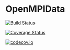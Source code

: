 # OpenMPIData

[![Build Status](https://travis-ci.org/tknopp/OpenMPIData.jl.svg?branch=master)](https://travis-ci.org/tknopp/OpenMPIData.jl)

[![Coverage Status](https://coveralls.io/repos/tknopp/OpenMPIData.jl/badge.svg?branch=master&service=github)](https://coveralls.io/github/tknopp/OpenMPIData.jl?branch=master)

[![codecov.io](http://codecov.io/github/tknopp/OpenMPIData.jl/coverage.svg?branch=master)](http://codecov.io/github/tknopp/OpenMPIData.jl?branch=master)
